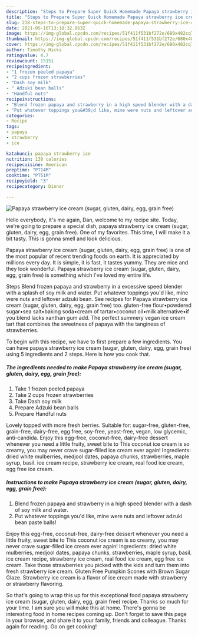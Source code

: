 ```yaml
---
description: "Steps to Prepare Super Quick Homemade Papaya strawberry ice cream (sugar, gluten, dairy, egg, grain free)"
title: "Steps to Prepare Super Quick Homemade Papaya strawberry ice cream (sugar, gluten, dairy, egg, grain free)"
slug: 218-steps-to-prepare-super-quick-homemade-papaya-strawberry-ice-cream-sugar-gluten-dairy-egg-grain-free
date: 2021-05-16T13:18:32.863Z
image: https://img-global.cpcdn.com/recipes/51f411f531bf272e/680x482cq70/papaya-strawberry-ice-cream-sugar-gluten-dairy-egg-grain-free-recipe-main-photo.jpg
thumbnail: https://img-global.cpcdn.com/recipes/51f411f531bf272e/680x482cq70/papaya-strawberry-ice-cream-sugar-gluten-dairy-egg-grain-free-recipe-main-photo.jpg
cover: https://img-global.cpcdn.com/recipes/51f411f531bf272e/680x482cq70/papaya-strawberry-ice-cream-sugar-gluten-dairy-egg-grain-free-recipe-main-photo.jpg
author: Timothy Hicks
ratingvalue: 4.7
reviewcount: 15151
recipeingredient:
- "1 frozen peeled papaya"
- "2 cups frozen strawberries"
- "Dash soy milk"
- " Adzuki bean balls"
- "Handful nuts"
recipeinstructions:
- "Blend frozen papaya and strawberry in a high speed blender with a dash of soy milk and water."
- "Put whatever toppings you&#39;d like, mine were nuts and leftover adzuki bean paste balls!"
categories:
- Recipe
tags:
- papaya
- strawberry
- ice

katakunci: papaya strawberry ice 
nutrition: 138 calories
recipecuisine: American
preptime: "PT14M"
cooktime: "PT51M"
recipeyield: "3"
recipecategory: Dinner

---
```



![Papaya strawberry ice cream (sugar, gluten, dairy, egg, grain free)](https://img-global.cpcdn.com/recipes/51f411f531bf272e/680x482cq70/papaya-strawberry-ice-cream-sugar-gluten-dairy-egg-grain-free-recipe-main-photo.jpg)

Hello everybody, it's me again, Dan, welcome to my recipe site. Today, we're going to prepare a special dish, papaya strawberry ice cream (sugar, gluten, dairy, egg, grain free). One of my favorites. This time, I will make it a bit tasty. This is gonna smell and look delicious.

Papaya strawberry ice cream (sugar, gluten, dairy, egg, grain free) is one of the most popular of recent trending foods on earth. It is appreciated by millions every day. It is simple, it is fast, it tastes yummy. They are nice and they look wonderful. Papaya strawberry ice cream (sugar, gluten, dairy, egg, grain free) is something which I've loved my entire life.

Steps Blend frozen papaya and strawberry in a excessive speed blender with a splash of soy milk and water. Put whatever toppings you&#39;d like, mine were nuts and leftover adzuki bean. See recipes for Papaya strawberry ice cream (sugar, gluten, dairy, egg, grain free) too. gluten-free flour•powdered sugar•sea salt•baking soda•cream of tartar•coconut oil•milk alternative•if you blend lacks xanthan gum add. The perfect summery vegan ice cream tart that combines the sweetness of papaya with the tanginess of strawberries.


To begin with this recipe, we have to first prepare a few ingredients. You can have papaya strawberry ice cream (sugar, gluten, dairy, egg, grain free) using 5 ingredients and 2 steps. Here is how you cook that.

<!--inarticleads1-->

##### The ingredients needed to make Papaya strawberry ice cream (sugar, gluten, dairy, egg, grain free):

1. Take 1 frozen peeled papaya
1. Take 2 cups frozen strawberries
1. Take Dash soy milk
1. Prepare  Adzuki bean balls
1. Prepare Handful nuts


Lovely topped with more fresh berries. Suitable for: sugar-free, gluten-free, grain-free, dairy-free, egg free, soy-free, yeast-free, vegan, low glycemic, anti-candida. Enjoy this egg-free, coconut-free, dairy-free dessert whenever you need a little fruity, sweet bite to This coconut ice cream is so creamy, you may never crave sugar-filled ice cream ever again! Ingredients: dried white mulberries, medjool dates, papaya chunks, strawberries, maple syrup, basil. ice cream recipe, strawberry ice cream, real food ice cream, egg free ice cream. 

<!--inarticleads2-->

##### Instructions to make Papaya strawberry ice cream (sugar, gluten, dairy, egg, grain free):

1. Blend frozen papaya and strawberry in a high speed blender with a dash of soy milk and water.
1. Put whatever toppings you&#39;d like, mine were nuts and leftover adzuki bean paste balls!


Enjoy this egg-free, coconut-free, dairy-free dessert whenever you need a little fruity, sweet bite to This coconut ice cream is so creamy, you may never crave sugar-filled ice cream ever again! Ingredients: dried white mulberries, medjool dates, papaya chunks, strawberries, maple syrup, basil. ice cream recipe, strawberry ice cream, real food ice cream, egg free ice cream. Take those strawberries you picked with the kids and turn them into fresh strawberry ice cream. Gluten Free Pumpkin Scones with Brown Sugar Glaze. Strawberry ice cream is a flavor of ice cream made with strawberry or strawberry flavoring. 

So that's going to wrap this up for this exceptional food papaya strawberry ice cream (sugar, gluten, dairy, egg, grain free) recipe. Thanks so much for your time. I am sure you will make this at home. There's gonna be interesting food in home recipes coming up. Don't forget to save this page in your browser, and share it to your family, friends and colleague. Thanks again for reading. Go on get cooking!
